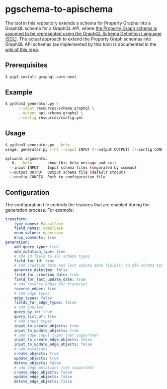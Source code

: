 # pgschema-to-apischema
The tool in this repository extends a schema for Property Graphs into a GraphQL schema for a GraphQL API, where [the Property Graph schema is assumed to be represented using the GraphQL Schema Definition Language (SDL)](http://blog.liu.se/olafhartig/documents/graphql-schemas-for-property-graphs/). The actual approach to extend the Property Graph schemas into GraphQL API schemas (as implemented by this tool) is documented in the [wiki of this repo](https://github.com/LiUGraphQL/pgschema-to-apischema/wiki).

## Prerequisites
```bash
$ pip3 install graphql-core-next
```

## Example
```bash
$ python3 generator.py \
      --input resources/schema.graphql \
      --output api-schema.graphql \
      --config resources/config.yml
```

## Usage
```bash
$ python3 generator.py --help
usage: generator.py [-h] --input INPUT [--output OUTPUT] [--config CONFIG]

optional arguments:
  -h, --help       show this help message and exit
  --input INPUT    Input schema files (separated by commas)
  --output OUTPUT  Output schema file (default stdout)
  --config CONFIG  Path to configuration file
```


## Configuration
The configuration file controls the features that are enabled during the generation process. For example:
```yaml
transform:
    type_names: PascalCase
    field_names: camelCase
    enum_values: uppercase
    drop_comments: true
generation:
    add_query_type: true
    add_mutation_type: true
    # add id field to all schema types
    field_for_id: true
    # add creation date and last update date field(s) to all schema types
    generate_datetime: false
    field_for_creation_date: true
    field_for_last_update_date: true
    # add reverse edges for traversal
    reverse_edges: true
    # add edge types
    edge_types: false
    fields_for_edge_types: false
    # add queries
    query_by_id: true
    query_list_of: true
    # add input types
    input_to_create_objects: true
    input_to_update_objects: true
    # add edge input types (not supported)
    input_to_create_edge_objects: false
    input_to_update_edge_objects: false
    # add mutations
    create_objects: true
    update_objects: true
    delete_objects: false
    # add edge mutations (not supported)
    create_edge_objects: false
    update_edge_objects: false
    delete_edge_objects: false
```
